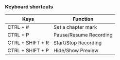 ### Keyboard shortcuts

| Keys | Function |
|------|----------|
|CTRL + # | Set a chapter mark|
|CTRL + P | Pause/Resume Recording|
|CTRL + SHIFT + R | Start/Stop Recording|
|CTRL + SHIFT + P | Hide/Show Preview|

